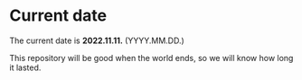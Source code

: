 # Current date

The current date is **2022.11.11.** (YYYY.MM.DD.)

This repository will be good when the world ends, so we will know how long it lasted.